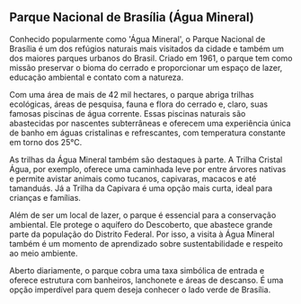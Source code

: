 ## Parque Nacional de Brasília (Água Mineral)

Conhecido popularmente como 'Água Mineral', o Parque Nacional de Brasília é um dos refúgios naturais mais visitados da cidade e também um dos maiores parques urbanos do Brasil. Criado em 1961, o parque tem como missão preservar o bioma do cerrado e proporcionar um espaço de lazer, educação ambiental e contato com a natureza.

Com uma área de mais de 42 mil hectares, o parque abriga trilhas ecológicas, áreas de pesquisa, fauna e flora do cerrado e, claro, suas famosas piscinas de água corrente. Essas piscinas naturais são abastecidas por nascentes subterrâneas e oferecem uma experiência única de banho em águas cristalinas e refrescantes, com temperatura constante em torno dos 25°C.

As trilhas da Água Mineral também são destaques à parte. A Trilha Cristal Água, por exemplo, oferece uma caminhada leve por entre árvores nativas e permite avistar animais como tucanos, capivaras, macacos e até tamanduás. Já a Trilha da Capivara é uma opção mais curta, ideal para crianças e famílias.

Além de ser um local de lazer, o parque é essencial para a conservação ambiental. Ele protege o aquífero do Descoberto, que abastece grande parte da população do Distrito Federal. Por isso, a visita à Água Mineral também é um momento de aprendizado sobre sustentabilidade e respeito ao meio ambiente.

Aberto diariamente, o parque cobra uma taxa simbólica de entrada e oferece estrutura com banheiros, lanchonete e áreas de descanso. É uma opção imperdível para quem deseja conhecer o lado verde de Brasília.